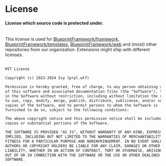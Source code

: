 # License
<h4 class="fw-light">License which source code is protected under.</h4><br/>
<div class="alert alert-warning" role="alert">
  <i class="bi bi-exclamation-triangle-fill mb-1" style="font-size:23px; float: left;"></i>
  <div class="ps-3 ms-3">This license is used for <a href="https://github.com/BlueprintFramework/framework" class="alert-link">BlueprintFramework/framework</a>, <a href="https://github.com/BlueprintFramework/templates" class="alert-link">BlueprintFramework/templates</a>, <a href="https://github.com/BlueprintFramework/web" class="alert-link">BlueprintFramework/web</a> and (most) other repositories from our organization. Extensions might ship with different licenses.</div>
</div><br/>

```txt
MIT License

Copyright (c) 2023-2024 Ivy (prpl.wtf)

Permission is hereby granted, free of charge, to any person obtaining a copy
of this software and associated documentation files (the "Software"), to deal
in the Software without restriction, including without limitation the rights
to use, copy, modify, merge, publish, distribute, sublicense, and/or sell
copies of the Software, and to permit persons to whom the Software is
furnished to do so, subject to the following conditions:

The above copyright notice and this permission notice shall be included in all
copies or substantial portions of the Software.

THE SOFTWARE IS PROVIDED "AS IS", WITHOUT WARRANTY OF ANY KIND, EXPRESS OR
IMPLIED, INCLUDING BUT NOT LIMITED TO THE WARRANTIES OF MERCHANTABILITY,
FITNESS FOR A PARTICULAR PURPOSE AND NONINFRINGEMENT. IN NO EVENT SHALL THE
AUTHORS OR COPYRIGHT HOLDERS BE LIABLE FOR ANY CLAIM, DAMAGES OR OTHER
LIABILITY, WHETHER IN AN ACTION OF CONTRACT, TORT OR OTHERWISE, ARISING FROM,
OUT OF OR IN CONNECTION WITH THE SOFTWARE OR THE USE OR OTHER DEALINGS IN THE
SOFTWARE.
```